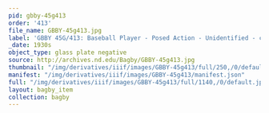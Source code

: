 ```yaml
---
pid: gbby-45g413
order: '413'
file_name: GBBY-45g413.jpg
label: 'GBBY 45G/413: Baseball Player - Posed Action - Unidentified - c1930s'
_date: 1930s
object_type: glass plate negative
source: http://archives.nd.edu/Bagby/GBBY-45g413.jpg
thumbnail: "/img/derivatives/iiif/images/GBBY-45g413/full/250,/0/default.jpg"
manifest: "/img/derivatives/iiif/images/GBBY-45g413/manifest.json"
full: "/img/derivatives/iiif/images/GBBY-45g413/full/1140,/0/default.jpg"
layout: bagby_item
collection: bagby
---
```

